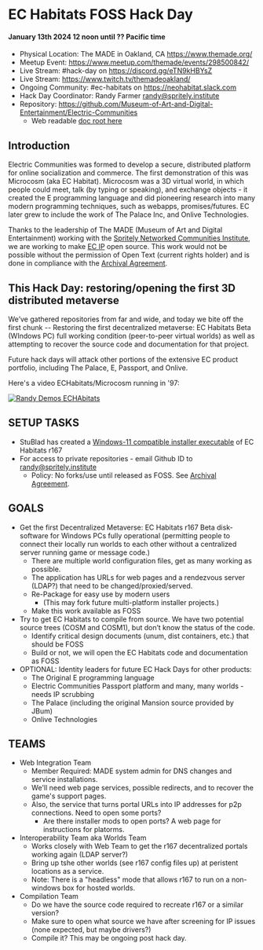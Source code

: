 # EC Habitats FOSS Hack Day
#### January 13th 2024 12 noon until ?? Pacific time

* Physical Location: The MADE in Oakland, CA https://www.themade.org/
* Meetup Event: https://www.meetup.com/themade/events/298500842/
* Live Stream: #hack-day on https://discord.gg/eTN9kHBYsZ
* Live Stream: https://www.twitch.tv/themadeoakland/
* Ongoing Community: #ec-habitats on https://neohabitat.slack.com
* Hack Day Coordinator: Randy Farmer randy@spritely.institute
* Repository: https://github.com/Museum-of-Art-and-Digital-Entertainment/Electric-Communities
  * Web readable [doc root here](https://htmlpreview.github.io/?https://github.com/Museum-of-Art-and-Digital-Entertainment/Electric-Communities/blob/main/Microcosm/Source/www-old/engineering/OldStuff/index.html)
  
## Introduction
Electric Communities was formed to develop a secure, distributed platform for online socialization and commerce. The first demonstration of this was Microcosm (aka EC Habitat). Microcosm was a 3D virtual world, in which people could meet, talk (by typing or speaking), and exchange objects - it created the E programming language and did pioneering research into many modern programming techniques, such as webapps, promises/futures. EC later grew to include the work of The Palace Inc, and Onlive Technologies.

Thanks to the leadership of The MADE (Museum of Art and Digital Entertainment) working with the [Spritely Networked Communities Institute](http://spritely.institute), we are working to make [EC IP](https://docs.google.com/document/d/19iarmahK9_-Yp9VKF_yQ4vRY78fisViAuCAqsTkUQuo/edit?usp=sharing) open source. This work would not be possible without the permission of Open Text (current rights holder) and is done in compliance with the [Archival Agreement](https://github.com/Museum-of-Art-and-Digital-Entertainment/Electric-Communities/blob/main/Archival-Agreement.pdf).

## This Hack Day: restoring/opening the first 3D distributed metaverse
We’ve gathered repositories from far and wide, and today we bite off the first chunk --
Restoring the first decentralized metaverse: EC Habitats Beta (WIndows PC) full working condition (peer-to-peer virtual worlds) as well as attempting to recover the source code and documentation for that project.

Future hack days will attack other portions of the extensive EC product portfolio, including The Palace, E, Passport, and Onlive.

Here's a video ECHabitats/Microcosm running in '97: 

[![Randy Demos ECHAbitats](https://img.youtube.com/vi/KNiePoNiyvE/0.jpg)](https://www.youtube.com/watch?v=KNiePoNiyvE)

## SETUP TASKS 
* StuBlad has created a [Windows-11 compatible installer executable](https://github.com/Museum-of-Art-and-Digital-Entertainment/Electric-Communities/blob/main/Microcosm/ECHabitatBeta/Restoration/ECHabitatsInstaller_r167.exe) of EC Habitats r167
* For access to private repositories - email Github ID to randy@spritely.institute
  * Policy: No forks/use until released as FOSS. See [Archival Agreement]([url](https://drive.google.com/file/d/1tmPeAtsSDoDxMpKohYyCMmLOjAs0u3Wf/view?usp=sharing)).

## GOALS
* Get the first Decentralized Metaverse: EC Habitats r167 Beta disk-software for Windows PCs fully operational (permitting people to connect their locally run worlds to each other without a centralized server running game or message code.)
  * There are multiple world configuration files, get as many working as possible.
  * The application has URLs for web pages and a rendezvous server (LDAP?) that need to be changed/proxied/served.
  * Re-Package for easy use by modern users
    * (This may fork future multi-platform installer projects.)
  * Make this work available as FOSS
* Try to get EC Habitats to compile from source. We have two potential source trees (COSM and COSM1), but don’t know the status of the code.
  * Identify critical design documents (unum, dist containers, etc.)  that should be FOSS
  * Build or not, we will open the EC Habitats code and documentation as FOSS
* OPTIONAL:  Identity leaders for future EC Hack Days for other products:
  * The Original E programming language
  * Electric Communities Passport platform and many, many worlds - needs IP scrubbing
  * The Palace (including the original Mansion source provided by JBum)
  * Onlive Technologies

## TEAMS
* Web Integration Team
  * Member Required: MADE system admin for DNS changes and service installations.
  * We'll need web page services, possible redirects, and to recover the game's support pages.
  * Also, the service that turns portal URLs into IP addresses for p2p connections. Need to open some ports?
    * Are there installer mods to open ports? A web page for instructions for platorms.
* Interoperability Team aka Worlds Team
  * Works closely with Web Team to get the r167 decentralized portals working again (LDAP server?)
  * Bring up tshe other worlds (see r167 config files up) at peristent locations as a service.
  * Note: There is a "headless" mode that allows r167 to run on a non-windows box for hosted worlds.
* Compilation Team
  * Do we have the source code required to recreate r167 or a similar version?
  * Make sure to open what source we have after screening for IP issues (none expected, but maybe drivers?)
  * Compile it? This may be ongoing post hack day.



